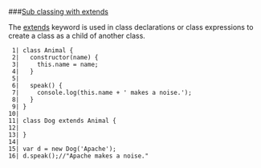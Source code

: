 ###[Sub classing with extends](http://jsbin.com/qetihis/edit?js,console)

The [extends](https://developer.mozilla.org/en-US/docs/Web/JavaScript/Reference/Classes/extends) keyword is used in class declarations or class expressions to create a class as a child of another class.

```
 1| class Animal { 
 2|   constructor(name) {
 3|     this.name = name;
 4|   }
 5|   
 6|   speak() {
 7|     console.log(this.name + ' makes a noise.');
 8|   }
 9| }
10| 
11| class Dog extends Animal {
12|   
13| }
14| 
15| var d = new Dog('Apache');
16| d.speak();//"Apache makes a noise."
```
